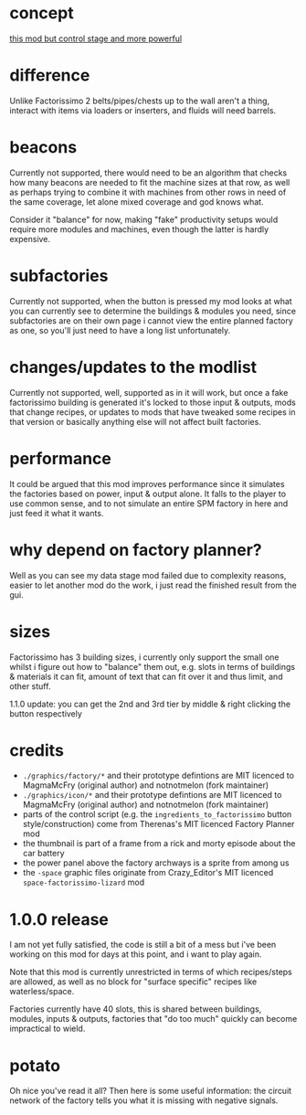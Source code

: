 # concept

[this mod but control stage and more powerful](https://github.com/Quezler/glutenfree/tree/main/mods/se-catalogues-can-be-crafted-from-their-breakdown)

# difference

Unlike Factorissimo 2 belts/pipes/chests up to the wall aren't a thing, interact with items via loaders or inserters, and fluids will need barrels.

# beacons

Currently not supported, there would need to be an algorithm that checks how many beacons are needed to fit the machine sizes at that row,
as well as perhaps trying to combine it with machines from other rows in need of the same coverage, let alone mixed coverage and god knows what.

Consider it "balance" for now, making "fake" productivity setups would require more modules and machines, even though the latter is hardly expensive.

# subfactories

Currently not supported, when the button is pressed my mod looks at what you can currently see to determine the buildings & modules you need,
since subfactories are on their own page i cannot view the entire planned factory as one, so you'll just need to have a long list unfortunately.

# changes/updates to the modlist

Currently not supported, well, supported as in it will work, but once a fake factorissimo building is generated it's locked to those input & outputs,
mods that change recipes, or updates to mods that have tweaked some recipes in that version or basically anything else will not affect built factories.

# performance

It could be argued that this mod improves performance since it simulates the factories based on power, input & output alone.
It falls to the player to use common sense, and to not simulate an entire SPM factory in here and just feed it what it wants.

# why depend on factory planner?

Well as you can see my data stage mod failed due to complexity reasons, easier to let another mod do the work, i just read the finished result from the gui.

# sizes

Factorissimo has 3 building sizes, i currently only support the small one whilst i figure out how to "balance" them out,
e.g. slots in terms of buildings & materials it can fit, amount of text that can fit over it and thus limit, and other stuff.

1.1.0 update: you can get the 2nd and 3rd tier by middle & right clicking the button respectively 

# credits

- `./graphics/factory/*` and their prototype defintions are MIT licenced to MagmaMcFry (original author) and notnotmelon (fork maintainer)
- `./graphics/icon/*` and their prototype defintions are MIT licenced to MagmaMcFry (original author) and notnotmelon (fork maintainer)
- parts of the control script (e.g. the `ingredients_to_factorissimo` button style/construction) come from Therenas's MIT licenced Factory Planner mod
- the thumbnail is part of a frame from a rick and morty episode about the car battery
- the power panel above the factory archways is a sprite from among us
- the `-space` graphic files originate from Crazy_Editor's MIT licenced `space-factorissimo-lizard` mod

# 1.0.0 release

I am not yet fully satisfied, the code is still a bit of a mess but i've been working on this mod for days at this point, and i want to play again.

Note that this mod is currently unrestricted in terms of which recipes/steps are allowed, as well as no block for "surface specific" recipes like waterless/space.

Factories currently have 40 slots, this is shared between buildings, modules, inputs & outputs, factories that "do too much" quickly can become impractical to wield.

# potato

Oh nice you've read it all? Then here is some useful information: the circuit network of the factory tells you what it is missing with negative signals.
